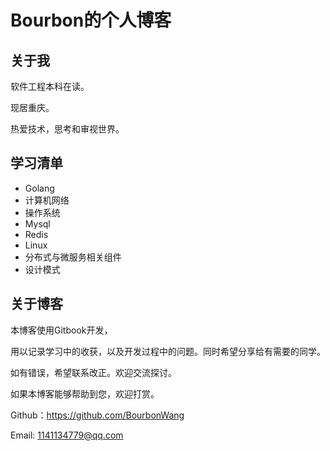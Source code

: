 # Bourbon的个人博客

## 关于我

软件工程本科在读。

现居重庆。

热爱技术，思考和审视世界。

## 学习清单

- Golang
- 计算机网络
- 操作系统
- Mysql
- Redis
- Linux
- 分布式与微服务相关组件
- 设计模式

## 关于博客

本博客使用Gitbook开发，

用以记录学习中的收获，以及开发过程中的问题。同时希望分享给有需要的同学。

如有错误，希望联系改正。欢迎交流探讨。

如果本博客能够帮助到您，欢迎打赏。

Github：https://github.com/BourbonWang

Email: 1141134779@qq.com
